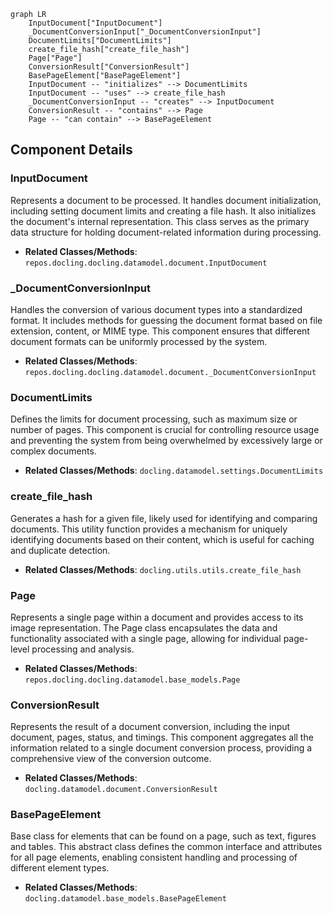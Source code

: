 ```mermaid
graph LR
    InputDocument["InputDocument"]
    _DocumentConversionInput["_DocumentConversionInput"]
    DocumentLimits["DocumentLimits"]
    create_file_hash["create_file_hash"]
    Page["Page"]
    ConversionResult["ConversionResult"]
    BasePageElement["BasePageElement"]
    InputDocument -- "initializes" --> DocumentLimits
    InputDocument -- "uses" --> create_file_hash
    _DocumentConversionInput -- "creates" --> InputDocument
    ConversionResult -- "contains" --> Page
    Page -- "can contain" --> BasePageElement
```

## Component Details

### InputDocument
Represents a document to be processed. It handles document initialization, including setting document limits and creating a file hash. It also initializes the document's internal representation. This class serves as the primary data structure for holding document-related information during processing.
- **Related Classes/Methods**: `repos.docling.docling.datamodel.document.InputDocument`

### _DocumentConversionInput
Handles the conversion of various document types into a standardized format. It includes methods for guessing the document format based on file extension, content, or MIME type. This component ensures that different document formats can be uniformly processed by the system.
- **Related Classes/Methods**: `repos.docling.docling.datamodel.document._DocumentConversionInput`

### DocumentLimits
Defines the limits for document processing, such as maximum size or number of pages. This component is crucial for controlling resource usage and preventing the system from being overwhelmed by excessively large or complex documents.
- **Related Classes/Methods**: `docling.datamodel.settings.DocumentLimits`

### create_file_hash
Generates a hash for a given file, likely used for identifying and comparing documents. This utility function provides a mechanism for uniquely identifying documents based on their content, which is useful for caching and duplicate detection.
- **Related Classes/Methods**: `docling.utils.utils.create_file_hash`

### Page
Represents a single page within a document and provides access to its image representation. The Page class encapsulates the data and functionality associated with a single page, allowing for individual page-level processing and analysis.
- **Related Classes/Methods**: `repos.docling.docling.datamodel.base_models.Page`

### ConversionResult
Represents the result of a document conversion, including the input document, pages, status, and timings. This component aggregates all the information related to a single document conversion process, providing a comprehensive view of the conversion outcome.
- **Related Classes/Methods**: `docling.datamodel.document.ConversionResult`

### BasePageElement
Base class for elements that can be found on a page, such as text, figures and tables. This abstract class defines the common interface and attributes for all page elements, enabling consistent handling and processing of different element types.
- **Related Classes/Methods**: `docling.datamodel.base_models.BasePageElement`
